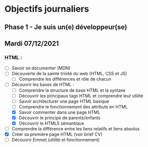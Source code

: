# Objectifs journaliers

## Phase 1 - Je suis un(e) développeur(se)

## Mardi 07/12/2021

### HTML :

* [ ] Savoir se documenter (MDN)
* [ ] Découverte de la sainte trinité du web (HTML, CSS et JS)
  * [ ] Comprendre les différences et rôle de chacun
* [ ] Découvrir les bases de HTML :
  * [ ] Comprendre la structure de base HTML et la syntaxe
  * [ ] Découvrir les principaux tags HTML et comprendre leur utilité
  * [ ] Savoir architecturer une page HTML basique
  * [ ] Comprendre le fonctionnement des attributs en HTML
  * [x] Savoir commenter dans une page HTML
  * [x] Découvrir le principe de parents/enfants
  * [x] Découvrir le HTML5 sémantique
* [ ] Comprendre la différence entre les liens relatifs et liens absolus
* [x] Créer sa première page HTML (voir brief CV)
* [ ] Découvrir Emmet (utilité et fonctionnement)
